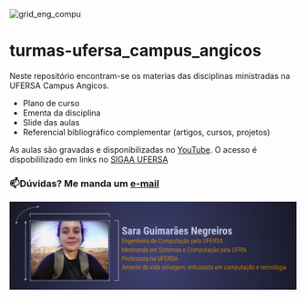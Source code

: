 <img src="assets/IMG_20210124_112136.jpg.png"
     alt="grid_eng_compu"/>

# turmas-ufersa_campus_angicos

Neste repositório encontram-se os materias das disciplinas ministradas na UFERSA Campus Angicos. 

- Plano de curso
- Ementa da disciplina
- Slide das aulas
- Referencial bibliográfico complementar (artigos, cursos, projetos)

As aulas são gravadas e disponibilizadas no [YouTube](https://www.youtube.com/). O acesso é dispobililizado em links no [SIGAA UFERSA](https://sigaa.ufersa.edu.br/)

### :mailbox:Dúvidas? Me manda um [e-mail](sara.negreiros@ufersa.edu.br) 

<img src="https://raw.githubusercontent.com/guimaraaes/guimaraaes/master/assets/card-readme.png" >
